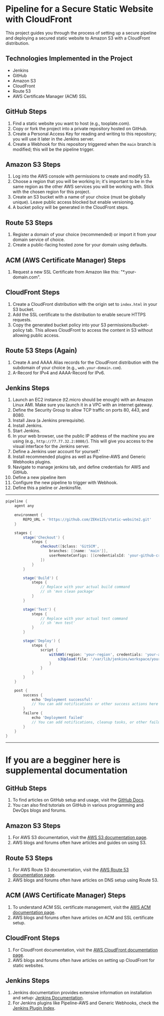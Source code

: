 
# Pipeline for a Secure Static Website with CloudFront

This project guides you through the process of setting up a secure pipeline and deploying a secured static website to Amazon S3 with a CloudFront distribution.

## Technologies Implemented in the Project

- Jenkins
- GitHub
- Amazon S3
- CloudFront
- Route 53
- AWS Certificate Manager (ACM) SSL

## GitHub Steps

1. Find a static website you want to host (e.g., tooplate.com).
2. Copy or fork the project into a private repository hosted on GitHub.
3. Create a Personal Access Key for reading and writing to this repository; you will use it later in the Jenkins server.
4. Create a Webhook for this repository triggered when the `main` branch is modified; this will be the pipeline trigger.

## Amazon S3 Steps

1. Log into the AWS console with permissions to create and modify S3.
2. Choose a region that you will be working in; it's important to be in the same region as the other AWS services you will be working with. Stick with the chosen region for this project.
3. Create an S3 bucket with a name of your choice (must be globally unique). Leave public access blocked but enable versioning.
4. A bucket policy will be generated in the CloudFront steps.

## Route 53 Steps

1. Register a domain of your choice (recommended) or import it from your domain service of choice.
2. Create a public-facing hosted zone for your domain using defaults.

## ACM (AWS Certificate Manager) Steps

1. Request a new SSL Certificate from Amazon like this: "*.your-domain.com".

## CloudFront Steps

1. Create a CloudFront distribution with the origin set to `index.html` in your S3 bucket.
2. Add the SSL certificate to the distribution to enable secure HTTPS requests.
3. Copy the generated bucket policy into your S3 permissions/bucket-policy tab. This allows CloudFront to access the content in S3 without allowing public access.

## Route 53 Steps (Again)

1. Create A and AAAA Alias records for the CloudFront distribution with the subdomain of your choice (e.g., `web.your-domain.com`).
2. A-Record for IPv4 and AAAA-Record for IPv6.

## Jenkins Steps

1. Launch an EC2 instance (t2.micro should be enough) with an Amazon Linux AMI. Make sure you launch it in a VPC with an internet gateway.
2. Define the Security Group to allow TCP traffic on ports 80, 443, and 8080.
3. Install Java (a Jenkins prerequisite).
4. Install Jenkins.
5. Start Jenkins.
6. In your web browser, use the public IP address of the machine you are using (e.g., `http://77.77.32.2:8080/`). This will give you access to the visual interface for the Jenkins server.
7. Define a Jenkins user account for yourself.'
8. Install recommended plugins as well as Pipeline-AWS and Generic Webhooks plugins.
9. Navigate to manage jenkins tab, and define credentials for AWS and GitHub.
10. Define a new pipeline item
11. Configure the new pipeline to trigger with Webhook.
12. Define this a pieline or Jenkinsfile.

---

```Groovy
pipeline {
    agent any
    
    environment {
        REPO_URL = 'https://github.com/ZEKe125/static-website2.git'
    }

    stages {
        stage('Checkout') {
            steps {
                checkout([$class: 'GitSCM',
                    branches: [[name: 'main']],
                    userRemoteConfigs: [[credentialsId: 'your-github-credentials', url: REPO_URL]]
                ])
            }
        }

        stage('Build') {
            steps {
                // Replace with your actual build command
                // sh 'mvn clean package' 
            }
        }

        stage('Test') {
            steps {
                // Replace with your actual test command
                // sh 'mvn test' 
            }
        }

        stage('Deploy') {
            steps {
                script {
                    withAWS(region: 'your-region', credentials: 'your-aws-credentials') {
                        s3Upload(file: '/var/lib/jenkins/workspace/your-pipeline-name', bucket: 'your-bucket-name')
                    }
                }
            }
        }
    }

    post {
        success {
            echo 'Deployment successful'
            // You can add notifications or other success actions here
        }
        failure {
            echo 'Deployment failed'
            // You can add notifications, cleanup tasks, or other failure actions here
        }
    }
}

```

----

# If you are a begginer here is supplemental documentation

## GitHub Steps

1. To find articles on GitHub setup and usage, visit the [GitHub Docs](https://docs.github.com/en).
2. You can also find tutorials on GitHub in various programming and DevOps blogs and forums.

## Amazon S3 Steps

1. For AWS S3 documentation, visit the [AWS S3 documentation page](https://docs.aws.amazon.com/s3/index.html).
2. AWS blogs and forums often have articles and guides on using S3.

## Route 53 Steps

1. For AWS Route 53 documentation, visit the [AWS Route 53 documentation page](https://docs.aws.amazon.com/route53/index.html).
2. AWS blogs and forums often have articles on DNS setup using Route 53.

## ACM (AWS Certificate Manager) Steps

1. To understand ACM SSL certificate management, visit the [AWS ACM documentation page](https://docs.aws.amazon.com/acm/index.html).
2. AWS blogs and forums often have articles on ACM and SSL certificate setup.

## CloudFront Steps

1. For CloudFront documentation, visit the [AWS CloudFront documentation page](https://docs.aws.amazon.com/cloudfront/index.html).
2. AWS blogs and forums often have articles on setting up CloudFront for static websites.

## Jenkins Steps

1. Jenkins documentation provides extensive information on installation and setup: [Jenkins Documentation](https://www.jenkins.io/doc/).
2. For Jenkins plugins like Pipeline-AWS and Generic Webhooks, check the [Jenkins Plugin Index](https://plugins.jenkins.io/).
